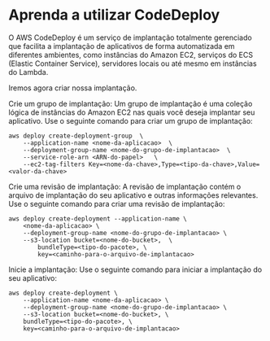 # Aprenda a utilizar CodeDeploy

O AWS CodeDeploy é um serviço de implantação totalmente gerenciado que facilita a implantação 
de aplicativos de forma automatizada em diferentes ambientes, como instâncias do Amazon EC2, 
serviços do ECS (Elastic Container Service), servidores locais ou até mesmo em instâncias 
do Lambda.

Iremos agora criar nossa implantação.

Crie um grupo de implantação: Um grupo de implantação é uma coleção lógica de instâncias do 
Amazon EC2 nas quais você deseja implantar seu aplicativo. Use o seguinte comando para criar 
um grupo de implantação:
```
aws deploy create-deployment-group  \
    --application-name <nome-da-aplicacao>  \
    --deployment-group-name <nome-do-grupo-de-implantacao>  \
    --service-role-arn <ARN-do-papel>   \ 
    --ec2-tag-filters Key=<nome-da-chave>,Type=<tipo-da-chave>,Value=<valor-da-chave>
```
Crie uma revisão de implantação: A revisão de implantação contém o arquivo de implantação do 
seu aplicativo e outras informações relevantes. Use o seguinte comando para criar uma 
revisão de implantação:

```
aws deploy create-deployment --application-name \
    <nome-da-aplicacao> \
    --deployment-group-name <nome-do-grupo-de-implantacao> \
    --s3-location bucket=<nome-do-bucket>,  \
        bundleType=<tipo-do-pacote>, \
        key=<caminho-para-o-arquivo-de-implantacao>
```
Inicie a implantação: Use o seguinte comando para iniciar a implantação do seu aplicativo:
```
aws deploy create-deployment \
    --application-name <nome-da-aplicacao> \
    --deployment-group-name <nome-do-grupo-de-implantacao> \
    --s3-location bucket=<nome-do-bucket>, \
    bundleType=<tipo-do-pacote>, \
    key=<caminho-para-o-arquivo-de-implantacao>
```

